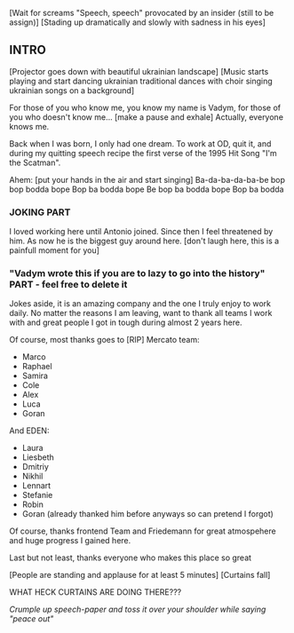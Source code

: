 [Wait for screams "Speech, speech" provocated by an insider (still to be assign)]
[Stading up dramatically and slowly with sadness in his eyes]

## INTRO
[Projector goes down with beautiful ukrainian landscape]
[Music starts playing and start dancing ukrainian traditional dances 
with choir singing ukrainian songs on a background]

For those of you who know me, you know my name is Vadym,
for those of you who doesn't know me... [make a pause and exhale]
Actually, everyone knows me.

Back when I was born, I only had one dream. To work at OD, quit it, and during my quitting speech recipe the first verse of the 1995 Hit Song "I'm the Scatman".

Ahem:
[put your hands in the air and start singing]
Ba-da-ba-da-ba-be
bop bop bodda bope
Bop ba bodda bope
Be bop ba bodda bope
Bop ba bodda 

### JOKING PART
I loved working here until Antonio joined. Since then I feel threatened by him.
As now he is the biggest guy around here. [don't laugh here, this is a painfull moment for you]

### "Vadym wrote this if you are to lazy to go into the history" PART - feel free to delete it
Jokes aside, it is an amazing company and the one I truly enjoy to work daily.
No matter the reasons I am leaving, want to thank all teams I work with 
and great people I got in tough during almost 2 years here.

Of course, most thanks goes to [RIP] Mercato team:
- Marco
- Raphael
- Samira
- Cole
- Alex
- Luca
- Goran

And EDEN:
- Laura
- Liesbeth
- Dmitriy
- Nikhil
- Lennart
- Stefanie
- Robin
- Goran (already thanked him before anyways so can pretend I forgot)

Of course, thanks frontend Team and Friedemann for great atmospehere and huge progress I gained here.

Last but not least, thanks everyone who makes this place so great

[People are standing and applause for at least 5 minutes]
[Curtains fall]





WHAT HECK CURTAINS ARE DOING THERE???

*Crumple up speech-paper and toss it over your shoulder while saying "peace out"*

